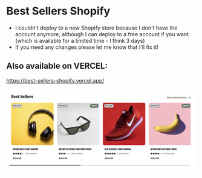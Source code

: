 # Best Sellers Shopify

- I couldn't deploy to a new Shopify store because I don't have the account anymore, although I can deploy to a free account if you want (which is available for a limited time - I think 3 days)
- If you need any changes please let me know that I'll fix it!

## Also available on VERCEL:
https://best-sellers-shopify.vercel.app/

![](https://github.com/lucianohorta/best-sellers-shopify/blob/main/print1.png?raw=true)

